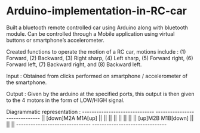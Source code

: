 # Arduino-implementation-in-RC-car
Built a bluetooth remote controlled car using Arduino along with bluetooth module. Can be controlled through a Mobile application using virtual buttons or smartphone’s accelerometer.

Created functions to operate the motion of a RC car, motions include :
(1) Forward,
(2) Backward,
(3) Right sharp,
(4) Left sharp,
(5) Forward right,
(6) Forward left,
(7) Backward right, and
(8) Backward left.

Input :
Obtained from clicks performed on smartphone / accelerometer of the smartphone.

Output :
Given by the arduino at the specified ports, this output is then given to the 4 motors in the form of LOW/HIGH signal.

Diagrammatic representation :
                                              ------------------------------
                                              ------------------------------
                                              || [down]M2A         M1A[up] ||
                                              ||                           ||
                                              ||                           ||
                                              ||                           ||
                                              || [up]M2B         M1B[down] ||
                                              ||                           ||
                                              -------------------------------
                                              -------------------------------
 

